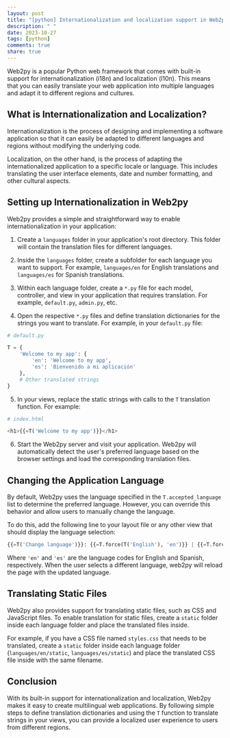 ```yaml
---
layout: post
title: "[python] Internationalization and localization support in Web2py"
description: " "
date: 2023-10-27
tags: [python]
comments: true
share: true
---
```


Web2py is a popular Python web framework that comes with built-in support for internationalization (i18n) and localization (l10n). This means that you can easily translate your web application into multiple languages and adapt it to different regions and cultures.

## What is Internationalization and Localization?

Internationalization is the process of designing and implementing a software application so that it can easily be adapted to different languages and regions without modifying the underlying code.

Localization, on the other hand, is the process of adapting the internationalized application to a specific locale or language. This includes translating the user interface elements, date and number formatting, and other cultural aspects.

## Setting up Internationalization in Web2py

Web2py provides a simple and straightforward way to enable internationalization in your application:

1. Create a `languages` folder in your application's root directory. This folder will contain the translation files for different languages.

2. Inside the `languages` folder, create a subfolder for each language you want to support. For example, `languages/en` for English translations and `languages/es` for Spanish translations.

3. Within each language folder, create a `*.py` file for each model, controller, and view in your application that requires translation. For example, `default.py`, `admin.py`, etc.

4. Open the respective `*.py` files and define translation dictionaries for the strings you want to translate. For example, in your `default.py` file:

```python
# default.py

T = {
    'Welcome to my app': {
        'en': 'Welcome to my app',
        'es': 'Bienvenido a mi aplicación'
    },
    # Other translated strings
}
```

5. In your views, replace the static strings with calls to the `T` translation function. For example:

```python
# index.html

<h1>{{=T('Welcome to my app')}}</h1>
```

6. Start the Web2py server and visit your application. Web2py will automatically detect the user's preferred language based on the browser settings and load the corresponding translation files.

## Changing the Application Language

By default, Web2py uses the language specified in the `T.accepted_language` list to determine the preferred language. However, you can override this behavior and allow users to manually change the language.

To do this, add the following line to your layout file or any other view that should display the language selection:

```python
{{=T('Change language')}}: {{=T.force(T('English'), 'en')}} | {{=T.force(T('Spanish'), 'es')}}
```

Where `'en'` and `'es'` are the language codes for English and Spanish, respectively. When the user selects a different language, web2py will reload the page with the updated language.

## Translating Static Files

Web2py also provides support for translating static files, such as CSS and JavaScript files. To enable translation for static files, create a `static` folder inside each language folder and place the translated files inside.

For example, if you have a CSS file named `styles.css` that needs to be translated, create a `static` folder inside each language folder (`languages/en/static`, `languages/es/static`) and place the translated CSS file inside with the same filename.

## Conclusion

With its built-in support for internationalization and localization, Web2py makes it easy to create multilingual web applications. By following simple steps to define translation dictionaries and using the `T` function to translate strings in your views, you can provide a localized user experience to users from different regions.